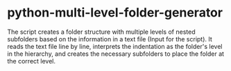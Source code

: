 # python-multi-level-folder-generator
 The script creates a folder structure with multiple levels of nested subfolders based on the information in a text file (Input for the script). It reads the text file line by line, interprets the indentation as the folder's level in the hierarchy, and creates the necessary subfolders to place the folder at the correct level.

